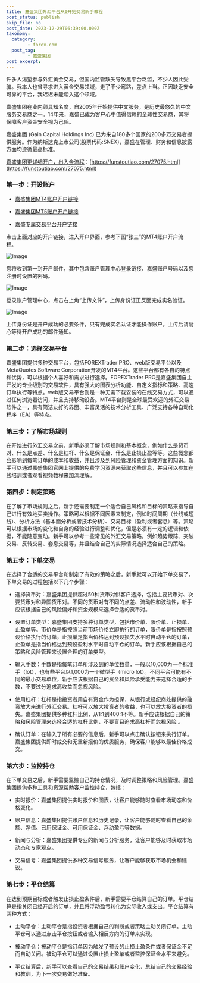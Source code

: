```yaml
---
title: 嘉盛集团外汇平台从0开始交易新手教程
post_status: publish
skip_file: no
post_date: 2023-12-29T06:39:00.000Z
taxonomy:
  category:
        - forex-com
  post_tag:
        - 嘉盛集团
post_excerpt: 
---
```

许多人渴望参与外汇黄金交易，但国内监管缺失导致黑平台泛滥，不少人因此受骗。我本人也曾寻求进入黄金交易领域，走了不少弯路，差点上当。正因缺乏安全可靠的平台，我迟迟未能踏入这个领域。

嘉盛集团在业内颇具知名度，自2005年开始提供中文服务，是历史最悠久的中文服务交易商之一。14年来，嘉盛已成为客户心中值得信赖的全球性交易商，其将保障客户资金安全视为己任。

嘉盛集团 (Gain Capital Holdings Inc) 已为来自180多个国家的200多万交易者提供服务。作为纳斯达克上市公司(股票代码:SNEX)，嘉盛在管理、财务和信息披露方面均遵循最高标准。

[嘉盛集团更详细开户，出入金流程](https://funstoutiao.com/27075.html)：[https://funstoutiao.com/27075.html](https://funstoutiao.com/27075.html)

### 第一步：开设账户

* [嘉盛集团MT4账户开户链接](https://s.ssgg.net/jsmt4)

* [嘉盛集团MT5账户开户链接](https://s.ssgg.net/jsmt5)

* [嘉盛专属交易平台开户链接](https://s.ssgg.net/js)

点击上面对应的开户链接，进入开户界面，参考下图“张三”的MT4账户开户流程。

![Image](https://prod-files-secure.s3.us-west-2.amazonaws.com/39ed1227-6d7d-4570-be36-9ccd4a2c4241/7a167aea-686b-400d-af59-4e18eb607a40/640.png?X-Amz-Algorithm=AWS4-HMAC-SHA256&X-Amz-Content-Sha256=UNSIGNED-PAYLOAD&X-Amz-Credential=ASIAZI2LB466UGGZMGP7%2F20250415%2Fus-west-2%2Fs3%2Faws4_request&X-Amz-Date=20250415T161308Z&X-Amz-Expires=3600&X-Amz-Security-Token=IQoJb3JpZ2luX2VjEKj%2F%2F%2F%2F%2F%2F%2F%2F%2F%2FwEaCXVzLXdlc3QtMiJHMEUCIQDw5bCgUZAwL%2FDlw5ogyKlXCnVa536rVp2skOWqFDvo9AIgWKEE%2Fq1LmF9uaMxAMW4BkZr0BElBX9HoCtnUqUTV82Qq%2FwMIMRAAGgw2Mzc0MjMxODM4MDUiDPwpf7KL8LUab0ea%2BCrcA%2BKwKGlj7a9XcuqMAbmSqsMOORIf9sa2Q8LKw3s%2FTKKt257c59bN7OlCOHHAyaNCIfYl57cIbUaO61hrzZMjeN59EOAjY5lWJzn%2B6DnplXBxS8%2FxF7b4U6Ny9Zg6u5OO1u91fvoc8rCwhMA0dxD1ltF6lVrtd94cDxjplgvzZUQ%2BwwyDEii%2B8dESSdyFUDwmVcZQgfnYteYw%2BVZ%2ByzmA5JclyYao43LhHZK6eaUmWqOjEtdAleudvUKka55y4XgfO5AllYO5idS7Gh4%2FxWRdlYnaLBgarnezZ%2FHXmfz8gCIihuV%2B6nUjeRqAizBOYwNhVk2CfoYGy6bMq4zHl19Gi22ZNXWyfTiSDcirrc48ZiQfobsPKYZOuaJ74WHFWCHuuiLnCDAOpP%2Bn2HHu6H%2FpX%2F1heC0QS6BxQamw%2BmX5DyvjSxRVcB38qraFlT4UXKku4zMwHob5qg9btG60aduQz4sK8VpCQx5Qc0DmESS9mG7XZq4w%2BLOqffio3sQQ%2BeA4lzk%2Bt8lN2jwxDxptjwOQMkJ9YsOv%2FPSUXOzLSer2EVSMuvAP3ZSw%2Bo97%2BT80HE8mh15WuW%2BvrgmF9dxaNVuhGRiGEtdBM5zQ%2FEMpnF5%2BjrkSMdg0ACKj0Fb649Q%2BMIOD%2Br8GOqUB21GHk1%2FKBbm5VJ0C9Fj7SRIiqJ%2FGyGpt0F0h5LQ0UtvnxRZF1mGPLwjoiEdbkn3xDSrX1g2CMmr1YQLrcxuUKIk4DqYPchVNlvIaJJcPe%2BPW4lQuuWiviPel6yVwxiG7znPicn5lJ5ibWsO%2BIHgfMUcL0maotHjHalHxev%2FMDzabYBpjNH4aLuRchYSFx3f6VbZheBh0RU3jaxawjNlSf79msSnZ&X-Amz-Signature=b1667a72ca9f7d4f5d4e5d21e2ec0d07acd88cb87958464e306c29844b23f1fa&X-Amz-SignedHeaders=host&x-id=GetObject)

您将收到第一封开户邮件，其中包含账户管理中心登录链接、嘉盛账户号码以及您注册时设置的密码。

![Image](https://prod-files-secure.s3.us-west-2.amazonaws.com/39ed1227-6d7d-4570-be36-9ccd4a2c4241/eaa1c6b3-2877-4284-a0e1-530e222c27fb/image.png?X-Amz-Algorithm=AWS4-HMAC-SHA256&X-Amz-Content-Sha256=UNSIGNED-PAYLOAD&X-Amz-Credential=ASIAZI2LB466UGGZMGP7%2F20250415%2Fus-west-2%2Fs3%2Faws4_request&X-Amz-Date=20250415T161308Z&X-Amz-Expires=3600&X-Amz-Security-Token=IQoJb3JpZ2luX2VjEKj%2F%2F%2F%2F%2F%2F%2F%2F%2F%2FwEaCXVzLXdlc3QtMiJHMEUCIQDw5bCgUZAwL%2FDlw5ogyKlXCnVa536rVp2skOWqFDvo9AIgWKEE%2Fq1LmF9uaMxAMW4BkZr0BElBX9HoCtnUqUTV82Qq%2FwMIMRAAGgw2Mzc0MjMxODM4MDUiDPwpf7KL8LUab0ea%2BCrcA%2BKwKGlj7a9XcuqMAbmSqsMOORIf9sa2Q8LKw3s%2FTKKt257c59bN7OlCOHHAyaNCIfYl57cIbUaO61hrzZMjeN59EOAjY5lWJzn%2B6DnplXBxS8%2FxF7b4U6Ny9Zg6u5OO1u91fvoc8rCwhMA0dxD1ltF6lVrtd94cDxjplgvzZUQ%2BwwyDEii%2B8dESSdyFUDwmVcZQgfnYteYw%2BVZ%2ByzmA5JclyYao43LhHZK6eaUmWqOjEtdAleudvUKka55y4XgfO5AllYO5idS7Gh4%2FxWRdlYnaLBgarnezZ%2FHXmfz8gCIihuV%2B6nUjeRqAizBOYwNhVk2CfoYGy6bMq4zHl19Gi22ZNXWyfTiSDcirrc48ZiQfobsPKYZOuaJ74WHFWCHuuiLnCDAOpP%2Bn2HHu6H%2FpX%2F1heC0QS6BxQamw%2BmX5DyvjSxRVcB38qraFlT4UXKku4zMwHob5qg9btG60aduQz4sK8VpCQx5Qc0DmESS9mG7XZq4w%2BLOqffio3sQQ%2BeA4lzk%2Bt8lN2jwxDxptjwOQMkJ9YsOv%2FPSUXOzLSer2EVSMuvAP3ZSw%2Bo97%2BT80HE8mh15WuW%2BvrgmF9dxaNVuhGRiGEtdBM5zQ%2FEMpnF5%2BjrkSMdg0ACKj0Fb649Q%2BMIOD%2Br8GOqUB21GHk1%2FKBbm5VJ0C9Fj7SRIiqJ%2FGyGpt0F0h5LQ0UtvnxRZF1mGPLwjoiEdbkn3xDSrX1g2CMmr1YQLrcxuUKIk4DqYPchVNlvIaJJcPe%2BPW4lQuuWiviPel6yVwxiG7znPicn5lJ5ibWsO%2BIHgfMUcL0maotHjHalHxev%2FMDzabYBpjNH4aLuRchYSFx3f6VbZheBh0RU3jaxawjNlSf79msSnZ&X-Amz-Signature=a95b0164bf275eb843206658271e8c3ab487e2d737ea1be5dcca87603eaa67f3&X-Amz-SignedHeaders=host&x-id=GetObject)

登录账户管理中心，点击右上角“上传文件”，上传身份证正反面完成实名验证。

![Image](https://prod-files-secure.s3.us-west-2.amazonaws.com/39ed1227-6d7d-4570-be36-9ccd4a2c4241/54090639-09fc-46b4-a135-e0289f707147/image.png?X-Amz-Algorithm=AWS4-HMAC-SHA256&X-Amz-Content-Sha256=UNSIGNED-PAYLOAD&X-Amz-Credential=ASIAZI2LB466UGGZMGP7%2F20250415%2Fus-west-2%2Fs3%2Faws4_request&X-Amz-Date=20250415T161308Z&X-Amz-Expires=3600&X-Amz-Security-Token=IQoJb3JpZ2luX2VjEKj%2F%2F%2F%2F%2F%2F%2F%2F%2F%2FwEaCXVzLXdlc3QtMiJHMEUCIQDw5bCgUZAwL%2FDlw5ogyKlXCnVa536rVp2skOWqFDvo9AIgWKEE%2Fq1LmF9uaMxAMW4BkZr0BElBX9HoCtnUqUTV82Qq%2FwMIMRAAGgw2Mzc0MjMxODM4MDUiDPwpf7KL8LUab0ea%2BCrcA%2BKwKGlj7a9XcuqMAbmSqsMOORIf9sa2Q8LKw3s%2FTKKt257c59bN7OlCOHHAyaNCIfYl57cIbUaO61hrzZMjeN59EOAjY5lWJzn%2B6DnplXBxS8%2FxF7b4U6Ny9Zg6u5OO1u91fvoc8rCwhMA0dxD1ltF6lVrtd94cDxjplgvzZUQ%2BwwyDEii%2B8dESSdyFUDwmVcZQgfnYteYw%2BVZ%2ByzmA5JclyYao43LhHZK6eaUmWqOjEtdAleudvUKka55y4XgfO5AllYO5idS7Gh4%2FxWRdlYnaLBgarnezZ%2FHXmfz8gCIihuV%2B6nUjeRqAizBOYwNhVk2CfoYGy6bMq4zHl19Gi22ZNXWyfTiSDcirrc48ZiQfobsPKYZOuaJ74WHFWCHuuiLnCDAOpP%2Bn2HHu6H%2FpX%2F1heC0QS6BxQamw%2BmX5DyvjSxRVcB38qraFlT4UXKku4zMwHob5qg9btG60aduQz4sK8VpCQx5Qc0DmESS9mG7XZq4w%2BLOqffio3sQQ%2BeA4lzk%2Bt8lN2jwxDxptjwOQMkJ9YsOv%2FPSUXOzLSer2EVSMuvAP3ZSw%2Bo97%2BT80HE8mh15WuW%2BvrgmF9dxaNVuhGRiGEtdBM5zQ%2FEMpnF5%2BjrkSMdg0ACKj0Fb649Q%2BMIOD%2Br8GOqUB21GHk1%2FKBbm5VJ0C9Fj7SRIiqJ%2FGyGpt0F0h5LQ0UtvnxRZF1mGPLwjoiEdbkn3xDSrX1g2CMmr1YQLrcxuUKIk4DqYPchVNlvIaJJcPe%2BPW4lQuuWiviPel6yVwxiG7znPicn5lJ5ibWsO%2BIHgfMUcL0maotHjHalHxev%2FMDzabYBpjNH4aLuRchYSFx3f6VbZheBh0RU3jaxawjNlSf79msSnZ&X-Amz-Signature=f9f13501423ce0af84e7562f4ce6a1a92faeda9acde2ea89b76a3a023a630fa5&X-Amz-SignedHeaders=host&x-id=GetObject)

上传身份证是开户成功的必要条件，只有完成实名认证才能操作账户。上传后请耐心等待开户成功的邮件通知。

### 第二步：选择交易平台

嘉盛集团提供多种交易平台，包括FOREXTrader PRO、web版交易平台以及MetaQuotes Software Corporation开发的MT4平台。这些平台都有各自的特点和优势，可以根据个人喜好和需求进行选择。FOREXTrader PRO是嘉盛集团自主开发的专业级别的交易软件，具有强大的图表分析功能、自定义指标和策略、高速订单执行等特点。web版交易平台则是一种无需下载安装的在线交易方式，可以通过任何浏览器访问，并且支持移动设备。MT4平台则是全球最受欢迎的外汇交易软件之一，具有简洁友好的界面、丰富灵活的技术分析工具、广泛支持各种自动化程序（EA）等特点。

### 第三步：了解市场规则

在开始进行外汇交易之前，新手必须了解市场规则和基本概念，例如什么是货币对、什么是点差、什么是杠杆、什么是保证金、什么是止损止盈等等。这些概念都会影响到每笔订单的成本和收益，并且涉及到风险管理和资金管理方面的知识。新手可以通过嘉盛集团官网上提供的免费学习资源来获取这些信息，并且可以参加在线培训或者观看视频教程来加深理解。

### 第四步：制定策略

在了解了市场规则之后，新手还需要制定一个适合自己风格和目标的策略来指导自己进行有效地买卖操作。策略可以根据不同因素来制定，例如时间周期（长线或短线）、分析方法（基本面分析或者技术分析）、交易目标（盈利或者套息）等。策略可以根据市场的变化和自身的经验进行调整和优化，但是必须有一定的逻辑和依据，不能随意变动。新手可以参考一些常见的外汇交易策略，例如趋势跟踪、突破交易、反转交易、套息交易等，并且结合自己的实际情况选择适合自己的策略。

### 第五步：下单交易

在选择了合适的交易平台和制定了有效的策略之后，新手就可以开始下单交易了。下单交易的过程包括以下几个步骤：

* 选择货币对：嘉盛集团提供超过50种货币对供客户选择，包括主要货币对、次要货币对和异国货币对。不同的货币对有不同的点差、流动性和波动性，新手应该根据自己的风险偏好和资金规模来选择合适的货币对。

* 设置订单类型：嘉盛集团支持多种订单类型，包括市价单、限价单、止损单、止盈单等。市价单是指按照当前市场价格立即执行的订单，限价单是指按照预设价格执行的订单，止损单是指当价格达到预设损失水平时自动平仓的订单，止盈单是指当价格达到预设盈利水平时自动平仓的订单。新手应该根据自己的策略和风险管理来设置合理的订单类型。

* 输入手数：手数是指每笔订单所涉及到的单位数量，一般以10,000为一个标准手（lot），也有些平台以1,000为一个微型手（micro lot）。不同平台可能有不同的最小交易单位，新手应该根据自己的资金和风险承受能力来选择合适的手数，不要过分追求高收益而忽视风险。

* 使用杠杆：杠杆是指投资者用自有资金作为担保，从银行或经纪商处提供的融资放大来进行外汇交易。杠杆可以放大投资者的收益，也可以放大投资者的损失。嘉盛集团提供多种杠杆比例，从1:1到400:1不等。新手应该根据自己的策略和风险管理来选择合适的杠杆比例，不要盲目追求高杠杆而忽视风险 。

* 确认订单：在输入了所有必要的信息后，新手可以点击确认按钮来执行订单。嘉盛集团提供即时成交和无重新报价的优质服务，确保客户能够以最佳价格成交。

### 第六步：监控持仓

在下单交易之后，新手需要监控自己的持仓情况，及时调整策略和风险管理。嘉盛集团提供多种工具和资源帮助客户监控持仓，包括：

* 实时报价：嘉盛集团提供实时报价和图表，让客户能够随时查看市场动态和价格变化。

* 账户信息：嘉盛集团提供账户信息和历史记录，让客户能够随时查看自己的余额、净值、已用保证金、可用保证金、浮动盈亏等数据。

* 新闻与分析：嘉盛集团提供专业的新闻与分析服务，让客户能够及时获取市场动态和专家观点。

* 交易信号：嘉盛集团提供多种交易信号服务，让客户能够获取市场机会和建议。

### 第七步：平仓结算

在达到预期目标或者触发止损止盈条件后，新手需要平仓结算自己的订单。平仓结算是指关闭已经开启的订单，并且将浮动盈亏转化为实际收入或支出。平仓结算有两种方式：

* 主动平仓：主动平仓是指投资者根据自己的判断或者策略主动关闭订单。主动平仓可以通过点击平仓按钮或者输入相反方向的订单来实现。

* 被动平仓：被动平仓是指订单因为触发了预设的止损止盈条件或者保证金不足而自动关闭。被动平仓可以通过设置止损止盈单或者监控保证金水平来避免。

* 平仓结算后，新手可以查看自己的交易结果和账户变化，总结自己的交易经验和教训，为下一次交易做好准备。
